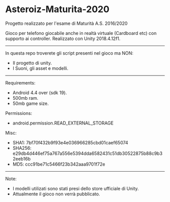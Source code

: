 # Asteroiz-Maturita-2020

Progetto realizzato per l'esame di Maturità A.S. 2016/2020

Gioco per telefono giocabile anche in realtà virtuale (Cardboard etc) con supporto ai controller.
Realizzato con Unity 2018.4.12f1.

---

In questa repo troverete gli script presenti nel gioco ma NON:
- Il progetto di unity.
- I Suoni, gli asset e modelli.

---

Requirements:
- Android 4.4 over (sdk 19).
- 500mb ram.
- 50mb game size.

Permissions:

- android.permission.READ_EXTERNAL_STORAGE

Misc:

- SHA1: 7bf70f432b9f93e4e036966285cbd01caef65074
- SHA256: e29db4d446ef75a767a556e5394dda6582431c51db30522875b88c9b32eeb16b
- MD5: ccc91be71c5466f23b342aaa9701f72e

---

Note:

- I modelli utilizati sono stati presi dello store ufficiale di Unity.
- Attualmente il gioco non verrà pubblicato.
